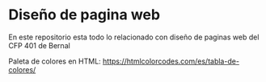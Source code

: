 # Diseño de pagina web
En este repositorio esta todo lo relacionado con diseño de paginas web del CFP 401 de Bernal

Paleta de colores en HTML: https://htmlcolorcodes.com/es/tabla-de-colores/
